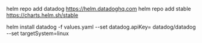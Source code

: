 helm repo add datadog https://helm.datadoghq.com
helm repo add stable https://charts.helm.sh/stable


helm install datadog -f values.yaml  --set datadog.apiKey= datadog/datadog --set targetSystem=linux
	